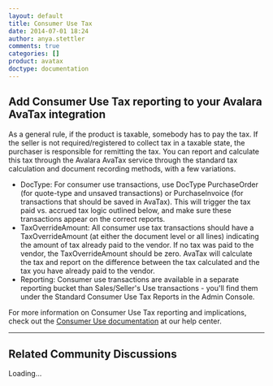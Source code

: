 ```yaml
---
layout: default
title: Consumer Use Tax
date: 2014-07-01 18:24
author: anya.stettler
comments: true
categories: []
product: avatax
doctype: documentation
---
```

<h2>Add Consumer Use Tax reporting to your Avalara AvaTax integration</h2>
As a general rule, if the product is taxable, somebody has to pay the tax. If the seller is not required/registered to collect tax in a taxable state, the purchaser is responsible for remitting the tax. You can report and calculate this tax through the Avalara AvaTax service through the standard tax calculation and document recording methods, with a few variations.
<ul>
	<li>DocType: For consumer use transactions, use DocType PurchaseOrder (for quote-type and unsaved transactions) or PurchaseInvoice (for transactions that should be saved in AvaTax). This will trigger the tax paid vs. accrued tax logic outlined below, and make sure these transactions appear on the correct reports.</li>
	<li>TaxOverrideAmount: All consumer use tax transactions should have a TaxOverrideAmount (at either the document level or all lines) indicating the amount of tax already paid to the vendor. If no tax was paid to the vendor, the TaxOverrideAmount should be zero. AvaTax will calculate the tax and report on the difference between the tax calculated and the tax you have already paid to the vendor.</li>
	<li>Reporting: Consumer use transactions are available in a separate reporting bucket than Sales/Seller's Use transactions - you'll find them under the Standard Consumer Use Tax Reports in the Admin Console.</li>
</ul>
For more information on Consumer Use Tax reporting and implications, check out the <a href="https://help.avalara.com/007_AvalaraUniversity/Online_Product_Training/Consumer_Use_Tax_Webinar">Consumer Use documentation</a> at our help center.

<hr />

<h2>Related Community Discussions</h2>
<div id="gsfn_list_widget">
<div id="gsfn_content">Loading...</div>
</div>
<script src="https://getsatisfaction.com/avalara/widgets/javascripts/f585970/widgets.js" type="text/javascript"></script><script src="https://getsatisfaction.com/avalara/topics.widget?callback=gsfnTopicsCallback&amp;length=240&amp;limit=5&amp;sort=recently_active&amp;user_defined_code=A15" type="text/javascript"></script>
<div id="getsat-widget-8157"></div>
<script src="https://loader.engage.gsfn.us/loader.js" type="text/javascript"></script><script type="text/javascript">// <![CDATA[
if (typeof GSFN !== "undefined") { GSFN.loadWidget(8157,{"containerId":"getsat-widget-8157"}); }
// ]]></script>
